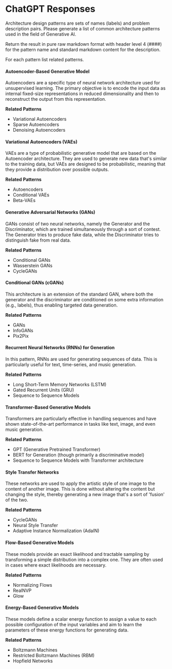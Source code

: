 # ChatGPT Responses

Architecture design patterns are sets of names (labels) and problem description pairs.   Please generate a list of common architecture patterns used in the field of Generative AI.  

Return the result in pure raw markdown format with header level 4 (####) for the pattern name and standard markdown content for the description.

For each pattern list related patterns.

#### Autoencoder-Based Generative Model

Autoencoders are a specific type of neural network architecture used for unsupervised learning. The primary objective is to encode the input data as internal fixed-size representations in reduced dimensionality and then to reconstruct the output from this representation.

**Related Patterns**
- Variational Autoencoders
- Sparse Autoencoders
- Denoising Autoencoders

#### Variational Autoencoders (VAEs)

VAEs are a type of probabilistic generative model that are based on the Autoencoder architecture. They are used to generate new data that's similar to the training data, but VAEs are designed to be probabilistic, meaning that they provide a distribution over possible outputs.

**Related Patterns**
- Autoencoders
- Conditional VAEs
- Beta-VAEs

#### Generative Adversarial Networks (GANs)

GANs consist of two neural networks, namely the Generator and the Discriminator, which are trained simultaneously through a sort of contest. The Generator tries to produce fake data, while the Discriminator tries to distinguish fake from real data.

**Related Patterns**
- Conditional GANs
- Wasserstein GANs
- CycleGANs

#### Conditional GANs (cGANs)

This architecture is an extension of the standard GAN, where both the generator and the discriminator are conditioned on some extra information (e.g., labels), thus enabling targeted data generation.

**Related Patterns**
- GANs
- InfoGANs
- Pix2Pix

#### Recurrent Neural Networks (RNNs) for Generation

In this pattern, RNNs are used for generating sequences of data. This is particularly useful for text, time-series, and music generation.

**Related Patterns**
- Long Short-Term Memory Networks (LSTM)
- Gated Recurrent Units (GRU)
- Sequence to Sequence Models

#### Transformer-Based Generative Models

Transformers are particularly effective in handling sequences and have shown state-of-the-art performance in tasks like text, image, and even music generation.

**Related Patterns**
- GPT (Generative Pretrained Transformer)
- BERT for Generation (though primarily a discriminative model)
- Sequence to Sequence Models with Transformer architecture

#### Style Transfer Networks

These networks are used to apply the artistic style of one image to the content of another image. This is done without altering the content but changing the style, thereby generating a new image that's a sort of 'fusion' of the two.

**Related Patterns**
- CycleGANs
- Neural Style Transfer
- Adaptive Instance Normalization (AdaIN)

#### Flow-Based Generative Models

These models provide an exact likelihood and tractable sampling by transforming a simple distribution into a complex one. They are often used in cases where exact likelihoods are necessary.

**Related Patterns**
- Normalizing Flows
- RealNVP
- Glow

#### Energy-Based Generative Models

These models define a scalar energy function to assign a value to each possible configuration of the input variables and aim to learn the parameters of these energy functions for generating data.

**Related Patterns**
- Boltzmann Machines
- Restricted Boltzmann Machines (RBM)
- Hopfield Networks

